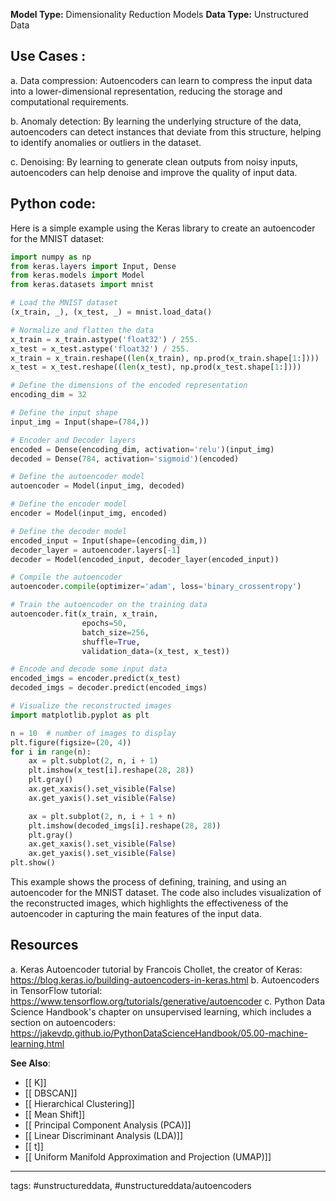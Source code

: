 **Model Type:**  Dimensionality Reduction Models
**Data Type:**  Unstructured Data

## Use Cases :

a. Data compression: Autoencoders can learn to compress the input data into a lower-dimensional representation, reducing the storage and computational requirements.

b. Anomaly detection: By learning the underlying structure of the data, autoencoders can detect instances that deviate from this structure, helping to identify anomalies or outliers in the dataset.

c. Denoising: By learning to generate clean outputs from noisy inputs, autoencoders can help denoise and improve the quality of input data.


## Python code: 

Here is a simple example using the Keras library to create an autoencoder for the MNIST dataset:

```python
import numpy as np
from keras.layers import Input, Dense
from keras.models import Model
from keras.datasets import mnist

# Load the MNIST dataset
(x_train, _), (x_test, _) = mnist.load_data()

# Normalize and flatten the data
x_train = x_train.astype('float32') / 255.
x_test = x_test.astype('float32') / 255.
x_train = x_train.reshape((len(x_train), np.prod(x_train.shape[1:])))
x_test = x_test.reshape((len(x_test), np.prod(x_test.shape[1:])))

# Define the dimensions of the encoded representation
encoding_dim = 32 

# Define the input shape
input_img = Input(shape=(784,))

# Encoder and Decoder layers
encoded = Dense(encoding_dim, activation='relu')(input_img)
decoded = Dense(784, activation='sigmoid')(encoded)

# Define the autoencoder model
autoencoder = Model(input_img, decoded)

# Define the encoder model
encoder = Model(input_img, encoded)

# Define the decoder model
encoded_input = Input(shape=(encoding_dim,))
decoder_layer = autoencoder.layers[-1]
decoder = Model(encoded_input, decoder_layer(encoded_input))

# Compile the autoencoder
autoencoder.compile(optimizer='adam', loss='binary_crossentropy')

# Train the autoencoder on the training data
autoencoder.fit(x_train, x_train,
                epochs=50,
                batch_size=256,
                shuffle=True,
                validation_data=(x_test, x_test))

# Encode and decode some input data
encoded_imgs = encoder.predict(x_test)
decoded_imgs = decoder.predict(encoded_imgs)

# Visualize the reconstructed images
import matplotlib.pyplot as plt

n = 10  # number of images to display
plt.figure(figsize=(20, 4))
for i in range(n):
    ax = plt.subplot(2, n, i + 1)
    plt.imshow(x_test[i].reshape(28, 28))
    plt.gray()
    ax.get_xaxis().set_visible(False)
    ax.get_yaxis().set_visible(False)

    ax = plt.subplot(2, n, i + 1 + n)
    plt.imshow(decoded_imgs[i].reshape(28, 28))
    plt.gray()
    ax.get_xaxis().set_visible(False)
    ax.get_yaxis().set_visible(False)
plt.show()
```

This example shows the process of defining, training, and using an autoencoder for the MNIST dataset. The code also includes visualization of the reconstructed images, which highlights the effectiveness of the autoencoder in capturing the main features of the input data.


## Resources

a. Keras Autoencoder tutorial by Francois Chollet, the creator of Keras:
https://blog.keras.io/building-autoencoders-in-keras.html
b. Autoencoders in TensorFlow tutorial:
https://www.tensorflow.org/tutorials/generative/autoencoder
c. Python Data Science Handbook's chapter on unsupervised learning, which includes a section on autoencoders:
https://jakevdp.github.io/PythonDataScienceHandbook/05.00-machine-learning.html

**See Also**:

- [[ K]]
- [[ DBSCAN]]
- [[ Hierarchical Clustering]]
- [[ Mean Shift]]
- [[ Principal Component Analysis (PCA)]]
- [[ Linear Discriminant Analysis (LDA)]]
- [[ t]]
- [[ Uniform Manifold Approximation and Projection (UMAP)]]

---
tags: #unstructureddata, #unstructureddata/autoencoders
